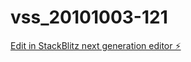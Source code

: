 # vss_20101003-121

[Edit in StackBlitz next generation editor ⚡️](https://stackblitz.com/~/github.com/roveemshahid/vss_20101003-121)